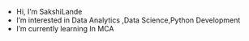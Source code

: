 -  Hi, I’m SakshiLande
-  I’m interested in Data Analytics ,Data Science,Python Development 
-  I’m currently learning In MCA 


<!---
Sakshi04lLande/Sakshi04lLande is a ✨ special ✨ repository because its `README.md` (this file) appears on your GitHub profile.
You can click the Preview link to take a look at your changes.
--->
